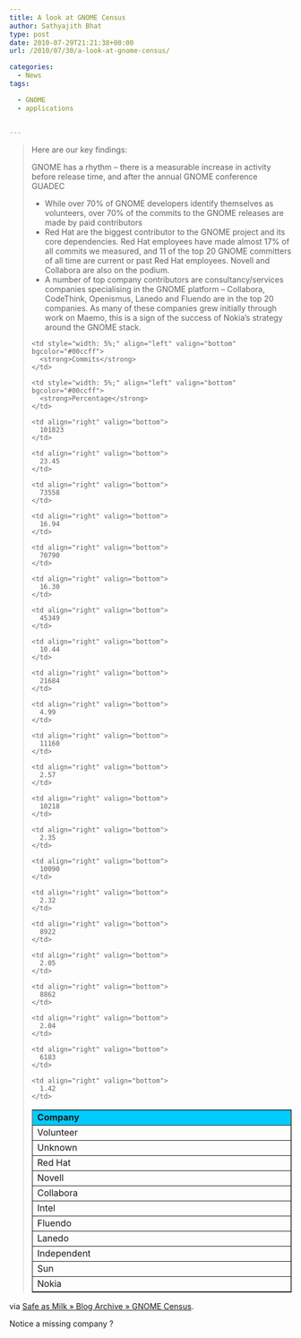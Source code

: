 ```yaml
---
title: A look at GNOME Census
author: Sathyajith Bhat
type: post
date: 2010-07-29T21:21:38+00:00
url: /2010/07/30/a-look-at-gnome-census/

categories:
  - News
tags:

  - GNOME
  - applications


---
```

> Here are our key findings:
> 
> GNOME has a rhythm – there is a measurable increase in activity before release time, and after the annual GNOME conference GUADEC
> 
>   * While over 70% of GNOME developers identify themselves as volunteers, over 70% of the commits to the GNOME releases are made by paid contributors
>   * Red Hat are the biggest contributor to the GNOME project and its core dependencies. Red Hat employees have made almost 17% of all commits we measured, and 11 of the top 20 GNOME committers of all time are current or past Red Hat employees. Novell and Collabora are also on the podium.
>   * A number of top company contributors are consultancy/services companies specialising in the GNOME platform – Collabora, CodeThink, Openismus, Lanedo and Fluendo are in the top 20 companies. As many of these companies grew initially through work on Maemo, this is a sign of the success of Nokia’s strategy around the GNOME stack.
> 
> <table border="1" cellspacing="0" cellpadding="3" align="center">
>   <tr>
>     <td style="width: 15%;" align="left" valign="bottom" bgcolor="#00ccff">
>       <strong>Company</strong>
>     </td>
>     
>     <td style="width: 5%;" align="left" valign="bottom" bgcolor="#00ccff">
>       <strong>Commits</strong>
>     </td>
>     
>     <td style="width: 5%;" align="left" valign="bottom" bgcolor="#00ccff">
>       <strong>Percentage</strong>
>     </td>
>   </tr>
>   
>   <tr>
>     <td align="left" valign="bottom">
>       Volunteer
>     </td>
>     
>     <td align="right" valign="bottom">
>       101823
>     </td>
>     
>     <td align="right" valign="bottom">
>       23.45
>     </td>
>   </tr>
>   
>   <tr>
>     <td align="left" valign="bottom">
>       Unknown
>     </td>
>     
>     <td align="right" valign="bottom">
>       73558
>     </td>
>     
>     <td align="right" valign="bottom">
>       16.94
>     </td>
>   </tr>
>   
>   <tr>
>     <td align="left" valign="bottom">
>       Red Hat
>     </td>
>     
>     <td align="right" valign="bottom">
>       70790
>     </td>
>     
>     <td align="right" valign="bottom">
>       16.30
>     </td>
>   </tr>
>   
>   <tr>
>     <td align="left" valign="bottom">
>       Novell
>     </td>
>     
>     <td align="right" valign="bottom">
>       45349
>     </td>
>     
>     <td align="right" valign="bottom">
>       10.44
>     </td>
>   </tr>
>   
>   <tr>
>     <td align="left" valign="bottom">
>       Collabora
>     </td>
>     
>     <td align="right" valign="bottom">
>       21684
>     </td>
>     
>     <td align="right" valign="bottom">
>       4.99
>     </td>
>   </tr>
>   
>   <tr>
>     <td align="left" valign="bottom">
>       Intel
>     </td>
>     
>     <td align="right" valign="bottom">
>       11160
>     </td>
>     
>     <td align="right" valign="bottom">
>       2.57
>     </td>
>   </tr>
>   
>   <tr>
>     <td align="left" valign="bottom">
>       Fluendo
>     </td>
>     
>     <td align="right" valign="bottom">
>       10218
>     </td>
>     
>     <td align="right" valign="bottom">
>       2.35
>     </td>
>   </tr>
>   
>   <tr>
>     <td align="left" valign="bottom">
>       Lanedo
>     </td>
>     
>     <td align="right" valign="bottom">
>       10090
>     </td>
>     
>     <td align="right" valign="bottom">
>       2.32
>     </td>
>   </tr>
>   
>   <tr>
>     <td align="left" valign="bottom">
>       Independent
>     </td>
>     
>     <td align="right" valign="bottom">
>       8922
>     </td>
>     
>     <td align="right" valign="bottom">
>       2.05
>     </td>
>   </tr>
>   
>   <tr>
>     <td align="left" valign="bottom">
>       Sun
>     </td>
>     
>     <td align="right" valign="bottom">
>       8862
>     </td>
>     
>     <td align="right" valign="bottom">
>       2.04
>     </td>
>   </tr>
>   
>   <tr>
>     <td align="left" valign="bottom">
>       Nokia
>     </td>
>     
>     <td align="right" valign="bottom">
>       6183
>     </td>
>     
>     <td align="right" valign="bottom">
>       1.42
>     </td>
>   </tr>
> </table>

via [Safe as Milk » Blog Archive » GNOME Census][1].

Notice a missing company ?

 [1]: https://blogs.gnome.org/bolsh/2010/07/28/gnome-census/